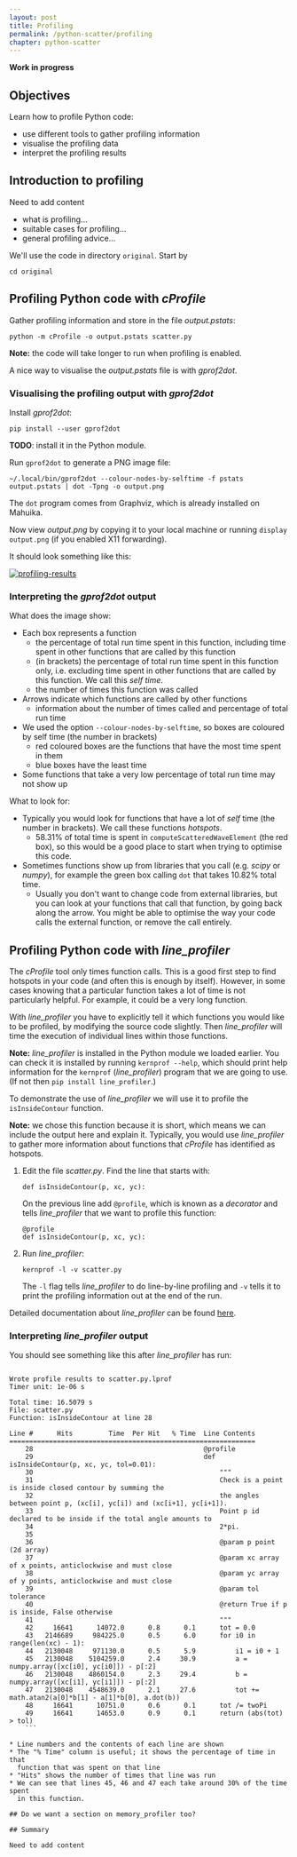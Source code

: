```yaml
---
layout: post
title: Profiling
permalink: /python-scatter/profiling
chapter: python-scatter
---
```


**Work in progress**

## Objectives

Learn how to profile Python code:

* use different tools to gather profiling information
* visualise the profiling data
* interpret the profiling results

## Introduction to profiling

Need to add content

* what is profiling...
* suitable cases for profiling...
* general profiling advice...

We'll use the code in directory `original`. Start by
```
cd original
```

## Profiling Python code with *cProfile*

Gather profiling information and store in the file *output.pstats*:

```
python -m cProfile -o output.pstats scatter.py
```

**Note:** the code will take longer to run when profiling is enabled.

A nice way to visualise the  *output.pstats* file is with *gprof2dot*.

### Visualising the profiling output with *gprof2dot*

Install *gprof2dot*:

```
pip install --user gprof2dot
```

**TODO**: install it in the Python module.

Run `gprof2dot` to generate a PNG image file:

```
~/.local/bin/gprof2dot --colour-nodes-by-selftime -f pstats output.pstats | dot -Tpng -o output.png
```

The `dot` program comes from Graphviz, which is already installed on
Mahuika.

Now view *output.png* by copying it to your local machine or running
`display output.png` (if you enabled X11 forwarding).

It should look something like this:

[![profiling-results](images/scatter-profile.png)](images/scatter-profile.png)

### Interpreting the *gprof2dot* output

What does the image show:

* Each box represents a function
  - the percentage of total run time spent in this function, including time
    spent in other functions that are called by this function
  - (in brackets) the percentage of total run time spent in this function
    only, i.e. excluding time spent in other functions that are called by this
    function. We call this *self time*.
  - the number of times this function was called
* Arrows indicate which functions are called by other functions
  - information about the number of times called and percentage of total run
    time 
* We used the option `--colour-nodes-by-selftime`, so boxes are coloured by
  self time (the number in brackets)
  - red coloured boxes are the functions that have the most time spent in them
  - blue boxes have the least time
* Some functions that take a very low percentage of total run time may not
  show up

What to look for:

* Typically you would look for functions that have a lot of *self* time (the
  number in brackets). We call these functions *hotspots*.
  - 58.31% of total time is spent in `computeScatteredWaveElement` (the red
    box), so this would be a good place to start when trying to optimise this
    code.
* Sometimes functions show up from libraries that you call (e.g. *scipy* or
  *numpy*), for example the green box calling `dot` that takes 10.82% total
  time.
  - Usually you don't want to change code from external libraries, but you can
    look at your functions that call that function, by going back along the
    arrow. You might be able to optimise the way your code calls the external
    function, or remove the call entirely.



## Profiling Python code with *line_profiler*

The *cProfile* tool only times function calls. This is a good first step to
find hotspots in your code (and often this is enough by itself). However, in
some cases knowing that a particular function takes a lot of time is not
particularly helpful. For example, it could be a very long function.

With *line_profiler* you have to explicitly tell it which functions you would
like to be profiled, by modifying the source code slightly. Then
*line_profiler* will time the execution of individual lines within those
functions.

**Note:** *line_profiler* is installed in the Python module we loaded earlier.
You can check it is installed by running `kernprof --help`, which should print
help information for the `kernprof` (*line_profiler*) program that we are going
to use. (If not then `pip install line_profiler`.)

To demonstrate the use of *line_profiler* we will use it to profile the
`isInsideContour` function.

**Note:** we chose this function because it is short, which means we can
include the output here and explain it. Typically, you would use
*line_profiler* to gather more information about functions that *cProfile* has
identified as hotspots.

1. Edit the file *scatter.py*. Find the line that starts with:
   ```
   def isInsideContour(p, xc, yc):
   ```
   On the previous line add `@profile`, which is known as a *decorator* and
   tells *line_profiler* that we want to profile this function:
   ```
   @profile
   def isInsideContour(p, xc, yc):
   ```
2. Run *line_profiler*:
   ```
   kernprof -l -v scatter.py
   ```
   The `-l` flag tells *line_profiler* to do line-by-line profiling and `-v`
   tells it to print the profiling information out at the end of the run.

Detailed documentation about *line_profiler* can be found
[here](https://github.com/rkern/line_profiler).

### Interpreting *line_profiler* output

You should see something like this after *line_profiler* has run:

```

Wrote profile results to scatter.py.lprof
Timer unit: 1e-06 s

Total time: 16.5079 s
File: scatter.py
Function: isInsideContour at line 28

Line #      Hits         Time  Per Hit   % Time  Line Contents
==============================================================
    28                                           @profile
    29                                           def isInsideContour(p, xc, yc, tol=0.01):
    30                                               """
    31                                               Check is a point is inside closed contour by summing the 
    32                                               the angles between point p, (xc[i], yc[i]) and (xc[i+1], yc[i+1]).
    33                                               Point p id declared to be inside if the total angle amounts to 
    34                                               2*pi.
    35                                           
    36                                               @param p point (2d array)
    37                                               @param xc array of x points, anticlockwise and must close
    38                                               @param yc array of y points, anticlockwise and must close
    39                                               @param tol tolerance
    40                                               @return True if p is inside, False otherwise
    41                                               """
    42     16641      14072.0      0.8      0.1      tot = 0.0
    43   2146689     984225.0      0.5      6.0      for i0 in range(len(xc) - 1):
    44   2130048     971130.0      0.5      5.9          i1 = i0 + 1
    45   2130048    5104259.0      2.4     30.9          a = numpy.array([xc[i0], yc[i0]]) - p[:2]
    46   2130048    4860154.0      2.3     29.4          b = numpy.array([xc[i1], yc[i1]]) - p[:2]
    47   2130048    4548639.0      2.1     27.6          tot += math.atan2(a[0]*b[1] - a[1]*b[0], a.dot(b))
    48     16641      10751.0      0.6      0.1      tot /= twoPi
    49     16641      14653.0      0.9      0.1      return (abs(tot) > tol)
    ```

* Line numbers and the contents of each line are shown
* The "% Time" column is useful; it shows the percentage of time in that
  function that was spent on that line
* "Hits" shows the number of times that line was run
* We can see that lines 45, 46 and 47 each take around 30% of the time spent
  in this function.

## Do we want a section on memory_profiler too?

## Summary

Need to add content

